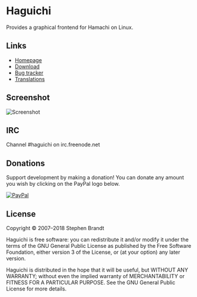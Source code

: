 
  Haguichi
  ========

  Provides a graphical frontend for Hamachi on Linux.


  Links
  -----

   * [Homepage](https://www.haguichi.net)
   * [Download](https://www.haguichi.net/download/)
   * [Bug tracker](https://github.com/ztefn/haguichi/issues)
   * [Translations](https://translations.launchpad.net/haguichi)


  Screenshot
  ----------

  ![Screenshot](https://www.haguichi.net/appdata/screenshot-1.png)


  IRC
  ---

  Channel #haguichi on irc.freenode.net


  Donations
  ---------

  Support development by making a donation! You can donate any amount you wish by clicking on the PayPal logo below.

  [<img src="https://www.paypalobjects.com/webstatic/en_US/i/buttons/PP_logo_h_100x26.png" srcset="https://www.paypalobjects.com/webstatic/en_US/i/buttons/PP_logo_h_200x51.png 2x" alt="PayPal" />](https://www.paypal.me/ztefn)


  License
  -------

  Copyright © 2007–2018 Stephen Brandt

  Haguichi is free software: you can redistribute it and/or modify
  it under the terms of the GNU General Public License as published
  by the Free Software Foundation, either version 3 of the License,
  or (at your option) any later version.

  Haguichi is distributed in the hope that it will be useful, but
  WITHOUT ANY WARRANTY; without even the implied warranty of
  MERCHANTABILITY or FITNESS FOR A PARTICULAR PURPOSE.
  See the GNU General Public License for more details.

